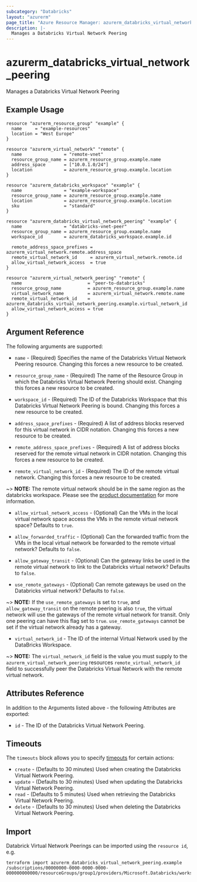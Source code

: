 ```yaml
---
subcategory: "Databricks"
layout: "azurerm"
page_title: "Azure Resource Manager: azurerm_databricks_virtual_network_peering"
description: |-
  Manages a Databricks Virtual Network Peering
---
```


# azurerm_databricks_virtual_network_peering

Manages a Databricks Virtual Network Peering

## Example Usage

```hcl
resource "azurerm_resource_group" "example" {
  name     = "example-resources"
  location = "West Europe"
}

resource "azurerm_virtual_network" "remote" {
  name                = "remote-vnet"
  resource_group_name = azurerm_resource_group.example.name
  address_space       = ["10.0.1.0/24"]
  location            = azurerm_resource_group.example.location
}

resource "azurerm_databricks_workspace" "example" {
  name                = "example-workspace"
  resource_group_name = azurerm_resource_group.example.name
  location            = azurerm_resource_group.example.location
  sku                 = "standard"
}

resource "azurerm_databricks_virtual_network_peering" "example" {
  name                = "databricks-vnet-peer"
  resource_group_name = azurerm_resource_group.example.name
  workspace_id        = azurerm_databricks_workspace.example.id

  remote_address_space_prefixes = azurerm_virtual_network.remote.address_space
  remote_virtual_network_id     = azurerm_virtual_network.remote.id
  allow_virtual_network_access  = true
}

resource "azurerm_virtual_network_peering" "remote" {
  name                         = "peer-to-databricks"
  resource_group_name          = azurerm_resource_group.example.name
  virtual_network_name         = azurerm_virtual_network.remote.name
  remote_virtual_network_id    = azurerm_databricks_virtual_network_peering.example.virtual_network_id
  allow_virtual_network_access = true
}
```

## Argument Reference

The following arguments are supported:

* `name` - (Required) Specifies the name of the Databricks Virtual Network Peering resource. Changing this forces a new resource to be created.

* `resource_group_name` - (Required) The name of the Resource Group in which the Databricks Virtual Network Peering should exist. Changing this forces a new resource to be created.

* `workspace_id` - (Required) The ID of the Databricks Workspace that this Databricks Virtual Network Peering is bound. Changing this forces a new resource to be created.

* `address_space_prefixes` - (Required) A list of address blocks reserved for this virtual network in CIDR notation. Changing this forces a new resource to be created.

* `remote_address_space_prefixes` - (Required) A list of address blocks reserved for the remote virtual network in CIDR notation. Changing this forces a new resource to be created.

* `remote_virtual_network_id` - (Required) The ID of the remote virtual network. Changing this forces a new resource to be created.

~> **NOTE:** The remote virtual network should be in the same region as the databricks workspace. Please see the [product documentation](https://learn.microsoft.com/azure/databricks/administration-guide/cloud-configurations/azure/vnet-peering) for more information.

* `allow_virtual_network_access` - (Optional) Can the VMs in the local virtual network space access the VMs in the remote virtual network space? Defaults to `true`.

* `allow_forwarded_traffic` - (Optional) Can the forwarded traffic from the VMs in the local virtual network be forwarded to the remote virtual network? Defaults to `false`.

* `allow_gateway_transit` - (Optional) Can the gateway links be used in the remote virtual network to link to the Databricks virtual network? Defaults to `false`.

* `use_remote_gateways` - (Optional) Can remote gateways be used on the Databricks virtual network? Defaults to `false`.

~> **NOTE:** If the `use_remote_gateways` is set to `true`, and `allow_gateway_transit` on the remote peering is also `true`, the virtual network will use the gateways of the remote virtual network for transit. Only one peering can have this flag set to `true`. `use_remote_gateways` cannot be set if the virtual network already has a gateway.

* `virtual_network_id` - The ID of the internal Virtual Network used by the DataBricks Workspace.

~> **NOTE:** The `virtual_network_id` field is the value you must supply to the `azurerm_virtual_network_peering` resources `remote_virtual_network_id` field to successfully peer the Databricks Virtual Network with the remote virtual network.

## Attributes Reference

In addition to the Arguments listed above - the following Attributes are exported:

* `id` - The ID of the Databricks Virtual Network Peering.

## Timeouts

The `timeouts` block allows you to specify [timeouts](https://www.terraform.io/language/resources/syntax#operation-timeouts) for certain actions:

* `create` - (Defaults to 30 minutes) Used when creating the Databricks Virtual Network Peering.
* `update` - (Defaults to 30 minutes) Used when updating the Databricks Virtual Network Peering.
* `read` - (Defaults to 5 minutes) Used when retrieving the Databricks Virtual Network Peering.
* `delete` - (Defaults to 30 minutes) Used when deleting the Databricks Virtual Network Peering.

## Import

Databrick Virtual Network Peerings can be imported using the `resource id`, e.g.

```shell
terraform import azurerm_databricks_virtual_network_peering.example /subscriptions/00000000-0000-0000-0000-000000000000/resourceGroups/group1/providers/Microsoft.Databricks/workspaces/workspace1/virtualNetworkPeerings/peering1
```
